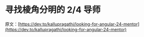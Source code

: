 # 寻找棱角分明的 2/4 导师

原文：[https://dev.to/kallupragathi/looking-for-angular-24-mentor](https://dev.to/kallupragathi/looking-for-angular-24-mentor)